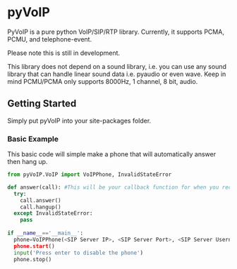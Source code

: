 # pyVoIP
PyVoIP is a pure python VoIP/SIP/RTP library.  Currently, it supports PCMA, PCMU, and telephone-event.

Please note this is still in development.

This library does not depend on a sound library, i.e. you can use any sound library that can handle linear sound data i.e. pyaudio or even wave.  Keep in mind PCMU/PCMA only supports 8000Hz, 1 channel, 8 bit, audio.

## Getting Started
Simply put pyVoIP into your site-packages folder.

### Basic Example
This basic code will simple make a phone that will automatically answer then hang up.

```python
from pyVoIP.VoIP import VoIPPhone, InvalidStateError

def answer(call): #This will be your callback function for when you receive a phone call.
  try:
    call.answer()
    call.hangup()
  except InvalidStateError:
    pass
  
if __name__=='__main__':
  phone=VoIPPhone(<SIP Server IP>, <SIP Server Port>, <SIP Server Username>, <SIP Server Password>, callCallback=answer, myIP=<Your computer's local IP>, sipPort=<Port to use for SIP (int, default 5060)>, rtpPortLow=<low end of the RTP Port Range>, rtpPortHigh=<high end of the RTP Port Range>)
  phone.start()
  input('Press enter to disable the phone')
  phone.stop()
```

